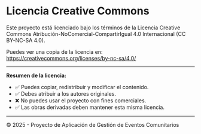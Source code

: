 # Licencia Creative Commons

Este proyecto está licenciado bajo los términos de la Licencia Creative Commons Atribución-NoComercial-CompartirIgual 4.0 Internacional (CC BY-NC-SA 4.0).

Puedes ver una copia de la licencia en:
https://creativecommons.org/licenses/by-nc-sa/4.0/

---

**Resumen de la licencia:**

- ✅ Puedes copiar, redistribuir y modificar el contenido.
- ✅ Debes atribuir a los autores originales.
- ❌ No puedes usar el proyecto con fines comerciales.
- ✅ Las obras derivadas deben mantener esta misma licencia.

---

© 2025 - Proyecto de Aplicación de Gestión de Eventos Comunitarios